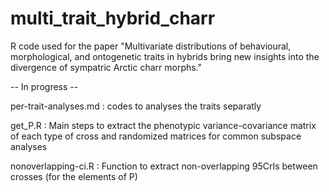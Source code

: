 # multi_trait_hybrid_charr
R code used for the paper "Multivariate distributions of behavioural, morphological, and ontogenetic  traits in hybrids bring new insights into the divergence of sympatric Arctic charr morphs."

-- In progress -- 

per-trait-analyses.md : codes to analyses the traits separatly

get_P.R : Main steps to extract the phenotypic variance-covariance matrix of each type of cross and randomized matrices for common subspace analyses 

nonoverlapping-ci.R : Function to extract non-overlapping 95CrIs between crosses (for the elements of P)

